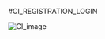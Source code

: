 #CI_REGISTRATION_LOGIN

![CI_image](https://www.iconexperience.com/_img/v_collection_png/512x512/shadow/users.png)

